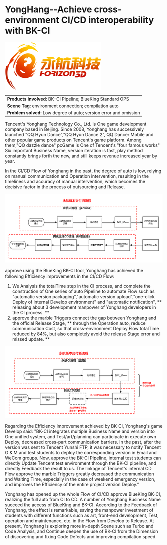  # YongHang--Achieve cross-environment CI/CD interoperability with BK-CI

 ![](../../../assets/image-casestady-yonghang1.png) 

 || 
 |:-| 
 |**Products involved:** BK-CI Pipeline; BlueKing Standard OPS| 
 |**Scene Tag:** environment connection; compilation auto| 
 |**Problem solved:** Low degree of auto; version error and omission| 


 Tencent's Yonghang Technology Co., Ltd. is One game development company based in Beijing.  Since 2008, Yonghang has successively launched "QQ Hyun Dance","QQ Hyun Dance 2", QQ Dancer Mobile and other popular game products on Tencent's game platform.  Among them,"QQ dazzle dance" pcGame is One of Tencent's "four famous works" Six important Business Name, version iteration is fast, play method constantly brings forth the new, and still keeps revenue increased year by year. 


 In the CI/CD Flow of Yonghang in the past, the degree of auto is low, relying on manual communication and Operation intervention, resulting in the timeliness and accuracy of manual intervention, which becomes the decisive factor in the process of outsourcing and Release. 


 ![](../../../assets/image-casestudy-yonghang2.png) 


 approve using the BlueKing BK-CI tool, Yonghang has achieved the following Efficiency improvements in the CI/CD Flow: 
 1. We Analysis the totalTime step in the CI process, and complete the construction of One series of auto Pipeline to automate Flow such as "automatic version packaging","automatic version upload","one-click Deploy of internal Develop environment" and "automatic notification", ** releasing about 3 development manpower of Yonghang developers in the CI process. ** 
 2. approve the marble Triggers connect the gap between Yonghang and the official Release Stage, ** through the Operation auto, reduce communication Cost, so that cross-environment Deploy Flow totalTime reduced by 84%, but also completely avoid the release Stage error and missed update. ** 

 ![](../../../assets/image-casestudy-yonghang3.png) 


 Regarding the Efficiency improvement achieved by BK-CI, Yonghang's game Develop said: "BK-CI integrates multiple Business Name and version into One unified system, and Test/art/planning can participate in execute own Deploy, decreased cross-part communication barriers. In the past, after the version was sent to Tencent Yunshi FTP, it was necessary to notify Tencent O & M and test students to deploy the corresponding version in Email and WeCom groups. Now, approve the BK-CI Pipeline, internal test students can directly Update Tencent test environment through the BK-CI pipeline, and directly Feedback the result to us. The linkage of Tencent's internal CD Flow approve the marble Triggers greatly decreased the communication and Waiting Time, especially in the case of weekend emergency version, and improves the Efficiency of the entire project version Deploy.” 


 Yonghang has opened up the whole Flow of CI/CD approve BlueKing BK-CI, realizing the full auto from CI to CD.  A number of Yonghang Business Name succeed the access of BlueKing and BK-CI. According to the Feedback of Yonghang, the effect is remarkable, saving the manpower investment of students with different functions such as art, front-end development, Test, operation and maintenance, etc. in the Flow from Develop to Release.  At present, Yonghang is exploring more in-depth Scene such as Turbo and Code Analysis, and Continue deepen the use of BK-CI from the Dimension of discovering and fixing Code Defects and improving compilation speed. 